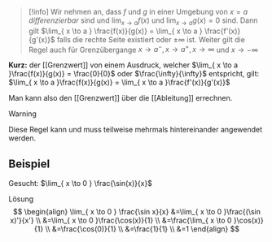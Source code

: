 >[!info]
>Wir nehmen an, dass $f$ und $g$ in einer Umgebung von $x=a$ *differenzierbar* sind und $\lim_{ x \to a }f(x)$ und $\lim_{ x \to a }g(x) = 0$ sind. Dann gilt $\lim_{ x \to a } \frac{f(x)}{g(x)} = \lim_{ x \to a } \frac{f'(x)}{g'(x)}$ falls die rechte Seite existiert oder $\pm \infty$ ist.
>Weiter gilt die Regel auch für Grenzübergange $x\to a^{-}, x\to a^+, x\to \infty$ und $x\to-\infty$

**Kurz:** der [[Grenzwert]] von einem Ausdruck, welcher $\lim_{ x \to a }\frac{f(x)}{g(x)} = \frac{0}{0}$ oder $\frac{\infty}{\infty}$ entspricht, gilt: $\lim_{ x \to a }\frac{f(x)}{g(x)} = \lim_{ x \to a }\frac{f'(x)}{g'(x)}$

Man kann also den [[Grenzwert]] über die [[Ableitung]] errechnen.

>[!warning]
>Diese Regel kann und muss teilweise mehrmals hintereinander angewendet werden.


## Beispiel
Gesucht: $\lim_{ x \to 0 } \frac{\sin(x)}{x}$

Lösung
$$
\begin{align}
\lim_{ x \to 0 } \frac{\sin x}{x} &=\lim_{ x \to 0 }\frac{(\sin x)'}{x'} \\
&=\lim_{ x \to 0 }\frac{\cos(x)}{1} \\ 
&=\frac{\lim_{ x \to 0 }\cos(x)}{1} \\
&=\frac{\cos(0)}{1} \\
&=\frac{1}{1} \\
&=1
\end{align}
$$



